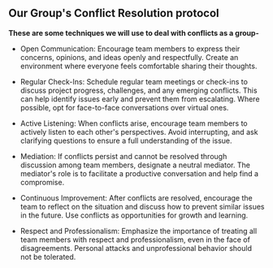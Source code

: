 ## Our Group's Conflict Resolution protocol
**These are some techniques we will use to deal with conflicts as a group-** <br>

- Open Communication: Encourage team members to express their concerns, opinions, and ideas openly and respectfully. Create an environment where everyone feels comfortable sharing their thoughts.

- Regular Check-Ins: Schedule regular team meetings or check-ins to discuss project progress, challenges, and any emerging conflicts. This can help identify issues early and prevent them from escalating. Where possible, opt for face-to-face conversations over virtual ones.

- Active Listening: When conflicts arise, encourage team members to actively listen to each other's perspectives. Avoid interrupting, and ask clarifying questions to ensure a full understanding of the issue.

- Mediation: If conflicts persist and cannot be resolved through discussion among team members, designate a neutral mediator. The mediator's role is to facilitate a productive conversation and help find a compromise.

- Continuous Improvement: After conflicts are resolved, encourage the team to reflect on the situation and discuss how to prevent similar issues in the future. Use conflicts as opportunities for growth and learning.

- Respect and Professionalism: Emphasize the importance of treating all team members with respect and professionalism, even in the face of disagreements. Personal attacks and unprofessional behavior should not be tolerated.


